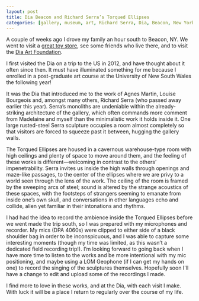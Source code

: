 ```yaml
---
layout: post
title: Dia Beacon and Richard Serra’s Torqued Ellipses
categories: [gallery, museum, art, Richard Serra, Dia, Beacon, New York]
---
```


A couple of weeks ago I drove my family an hour south to Beacon, NY. We went to visit a [great toy store](https://www.erikabarratt.com/brickandmortar), see some friends who live there, and to visit the [Dia Art Foundation](https://www.diaart.org/visit/visit-our-locations-sites/dia-beacon-beacon-united-states).<!--more-->

I first visited the Dia on a trip to the US in 2012, and have thought about it often since then. It must have illuminated something for me because I enrolled in a post-graduate art course at the University of New South Wales the following year!

It was the Dia that introduced me to the work of Agnes Martin, Louise Bourgeois and, amongst many others, Richard Serra (who passed away earlier this year). Serra’s monoliths are undeniable within the already-striking architecture of the gallery, which often commands more comment from Madelaine and myself than the minimalistic work it holds inside it. One large rusted-steel Serra sculpture occupies a room almost completely so that visitors are forced to squeeze past it between, hugging the gallery walls.

The Torqued Ellipses are housed in a cavernous warehouse-type room with high ceilings and plenty of space to move around them, and the feeling of these works is different—welcoming in contrast to the others’ impenetrability. Serra invites us inside the high walls through openings and maze-like passages, to the center of the ellipses where we are privy to a world seen through the lens of the work. The ceiling of the room is framed by the sweeping arcs of steel; sound is altered by the strange acoustics of these spaces, with the footsteps of strangers seeming to emanate from inside one’s own skull, and conversations in other languages echo and collide, alien yet familiar in their intonations and rhythms.

I had had the idea to record the ambience inside the Torqued Ellipses before we went made the trip south, so I was prepared with my microphones and recorder. My mics (DPA 4060s) were clipped to either side of a black shoulder bag in order to be inconspicuous, and I was able to capture some interesting moments (though my time was limited, as this wasn’t a dedicated field recording trip!). I’m looking forward to going back when I have more time to listen to the works and be more intentional with my mic positioning, and maybe using a LOM Geophone (if I can get my hands on one) to record the singing of the sculptures themselves. Hopefully soon I'll have a change to edit and upload some of the recordings I made.

I find more to love in these works, and at the Dia, with each visit I make. With luck it will be a place I return to regularly over the course of my life.
